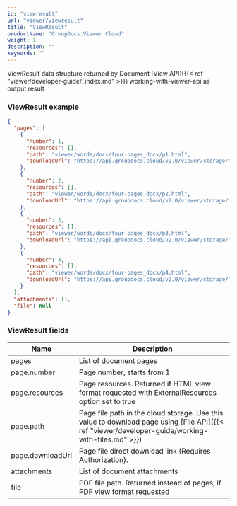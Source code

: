 ```yaml
---
id: "viewresult"
url: "viewer/viewresult"
title: "ViewResult"
productName: "GroupDocs.Viewer Cloud"
weight: 1
description: ""
keywords: ""
---
```


ViewResult data structure returned by Document [View API]({{< ref "viewer/developer-guide/_index.md" >}}) working-with-viewer-api as output result

### ViewResult example

```json
{
  "pages": [
    {
      "number": 1,
      "resources": [],
      "path": "viewer/words/docx/four-pages_docx/p1.html",
      "downloadUrl": "https://api.groupdocs.cloud/v2.0/viewer/storage/file/viewer/words/docx/four-pages_docx/p1.html"
    },
    {
      "number": 2,
      "resources": [],
      "path": "viewer/words/docx/four-pages_docx/p2.html",
      "downloadUrl": "https://api.groupdocs.cloud/v2.0/viewer/storage/file/viewer/words/docx/four-pages_docx/p2.html"
    },
    {
      "number": 3,
      "resources": [],
      "path": "viewer/words/docx/four-pages_docx/p3.html",
      "downloadUrl": "https://api.groupdocs.cloud/v2.0/viewer/storage/file/viewer/words/docx/four-pages_docx/p3.html"
    },
    {
      "number": 4,
      "resources": [],
      "path": "viewer/words/docx/four-pages_docx/p4.html",
      "downloadUrl": "https://api.groupdocs.cloud/v2.0/viewer/storage/file/viewer/words/docx/four-pages_docx/p4.html"
    }
  ],
  "attachments": [],
  "file": null
}

```

### ViewResult fields

|Name|Description
|---|---
|pages|List of document pages
|page.number|Page number, starts from 1
|page.resources|Page resources. Returned if HTML view format requested with ExternalResources option set to true
|page.path|Page file path in the cloud storage. Use this value to download page using [File API]({{< ref "viewer/developer-guide/working-with-files.md" >}})
|page.downloadUrl|Page file direct download link (Requires Authorization).
|attachments|List of document attachments
|file|PDF file path. Returned instead of pages, if PDF view format requested
